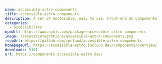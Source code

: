 ```yaml
---
name: accessible-astro-components
title: accessible-astro-components
description: A set of Accessible, easy to use, Front-end UI Components for Astro.
categories:
  - accessibility
npmUrl: https://www.npmjs.com/package/accessible-astro-components
image: /assets/integrations/accessible-astro-components.png
repoUrl: https://github.com/incluud/accessible-astro-components
homepageUrl: https://accessible-astro.incluud.dev/components/overview/
downloads: 5101
url: https://components.accessible-astro.dev/
---
```

